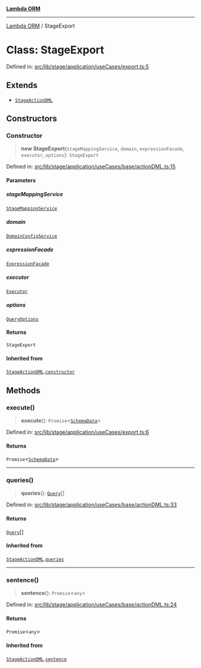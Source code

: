 [**Lambda ORM**](../README.md)

***

[Lambda ORM](../README.md) / StageExport

# Class: StageExport

Defined in: [src/lib/stage/application/useCases/export.ts:5](https://github.com/lambda-orm/lambdaorm/blob/ba6243bf966eaef6437cd89eb7738a84e374ceb0/src/lib/stage/application/useCases/export.ts#L5)

## Extends

- [`StageActionDML`](StageActionDML.md)

## Constructors

### Constructor

> **new StageExport**(`stageMappingService`, `domain`, `expressionFacade`, `executor`, `options`): `StageExport`

Defined in: [src/lib/stage/application/useCases/base/actionDML.ts:15](https://github.com/lambda-orm/lambdaorm/blob/ba6243bf966eaef6437cd89eb7738a84e374ceb0/src/lib/stage/application/useCases/base/actionDML.ts#L15)

#### Parameters

##### stageMappingService

[`StageMappingService`](StageMappingService.md)

##### domain

[`DomainConfigService`](DomainConfigService.md)

##### expressionFacade

[`ExpressionFacade`](ExpressionFacade.md)

##### executor

[`Executor`](../interfaces/Executor.md)

##### options

[`QueryOptions`](../interfaces/QueryOptions.md)

#### Returns

`StageExport`

#### Inherited from

[`StageActionDML`](StageActionDML.md).[`constructor`](StageActionDML.md#constructor)

## Methods

### execute()

> **execute**(): `Promise`\<[`SchemaData`](../interfaces/SchemaData.md)\>

Defined in: [src/lib/stage/application/useCases/export.ts:6](https://github.com/lambda-orm/lambdaorm/blob/ba6243bf966eaef6437cd89eb7738a84e374ceb0/src/lib/stage/application/useCases/export.ts#L6)

#### Returns

`Promise`\<[`SchemaData`](../interfaces/SchemaData.md)\>

***

### queries()

> **queries**(): [`Query`](Query.md)[]

Defined in: [src/lib/stage/application/useCases/base/actionDML.ts:33](https://github.com/lambda-orm/lambdaorm/blob/ba6243bf966eaef6437cd89eb7738a84e374ceb0/src/lib/stage/application/useCases/base/actionDML.ts#L33)

#### Returns

[`Query`](Query.md)[]

#### Inherited from

[`StageActionDML`](StageActionDML.md).[`queries`](StageActionDML.md#queries)

***

### sentence()

> **sentence**(): `Promise`\<`any`\>

Defined in: [src/lib/stage/application/useCases/base/actionDML.ts:24](https://github.com/lambda-orm/lambdaorm/blob/ba6243bf966eaef6437cd89eb7738a84e374ceb0/src/lib/stage/application/useCases/base/actionDML.ts#L24)

#### Returns

`Promise`\<`any`\>

#### Inherited from

[`StageActionDML`](StageActionDML.md).[`sentence`](StageActionDML.md#sentence)
